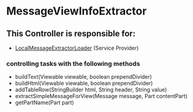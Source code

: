 # MessageViewInfoExtractor
## This Controller is responsible for:
* [LocalMessageExtractorLoader](../ServiceProviders/LocalMessageExtractorLoader.md) (Service Provider)
### controlling tasks with the following methods 
* buildText(Viewable viewable, boolean prependDivider)
* buildHtml(Viewable viewable, boolean prependDivider)
* addTableRow(StringBuilder html, String header, String value)
* extractSimpleMessageForView(Message message, Part contentPart)
* getPartName(Part part)
